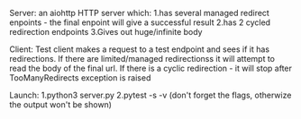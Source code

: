 Server:
an aiohttp HTTP server which:
1.has several managed redirect enpoints - the final enpoint will give a successful result
2.has 2 cycled redirection endpoints 
3.Gives out huge/infinite body

Client:
Test client  makes a request to a test  endpoint and sees if it has redirections.
If there are limited/managed redirectionss it will attempt to read the body of the final url.
If there is a cyclic redirection - it will stop after TooManyRedirects exception is raised

Launch:
1.python3 server.py
2.pytest -s -v (don't forget the flags, otherwize the output won't be shown)
